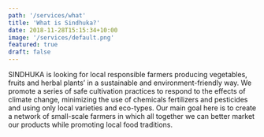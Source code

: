 ```yaml
---
path: '/services/what'
title: 'What is Sindhuka?'
date: 2018-11-28T15:15:34+10:00
image: '/services/default.png'
featured: true
draft: false
---
```


SINDHUKA is looking for local responsible farmers producing vegetables, fruits and herbal plants’ in a
sustainable and environment-friendly way. We promote a series of safe cultivation practices to respond to
the effects of climate change, minimizing the use of chemicals fertilizers and pesticides and using only local
varieties and eco-types. Our main goal here is to create a network of small-scale farmers in which all
together we can better market our products while promoting local food traditions.

